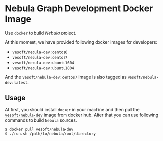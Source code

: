 # Nebula Graph Development Docker Image

Use `docker` to build [*Nebula*](https://github.com/vesoft-inc/nebula) project.

At this moment, we have provided following docker images for developers:

- `vesoft/nebula-dev:centos6`
- `vesoft/nebula-dev:centos7`
- `vesoft/nebula-dev:ubuntu1604`
- `vesoft/nebula-dev:ubuntu1804`

And the `vesoft/nebula-dev:centos7` image is also tagged as `vesoft/nebula-dev:latest`.

## Usage

At first, you should install `docker` in your machine and then pull the [`vesoft/nebula-dev`](https://hub.docker.com/r/vesoft/nebula-dev) image from docker hub.
After that you can use following commands to build `Nebula` sources.

    $ docker pull vesoft/nebula-dev
    $ ./run.sh /path/to/nebula/root/directory
